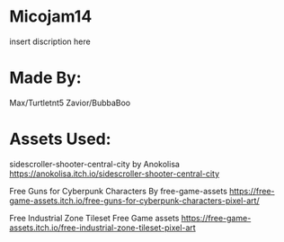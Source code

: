 # Micojam14

insert discription here

# Made By:
Max/Turtletnt5
Zavior/BubbaBoo

# Assets Used:

sidescroller-shooter-central-city
by Anokolisa
https://anokolisa.itch.io/sidescroller-shooter-central-city


Free Guns for Cyberpunk Characters
By free-game-assets
https://free-game-assets.itch.io/free-guns-for-cyberpunk-characters-pixel-art/

Free Industrial Zone Tileset
Free Game assets
https://free-game-assets.itch.io/free-industrial-zone-tileset-pixel-art

